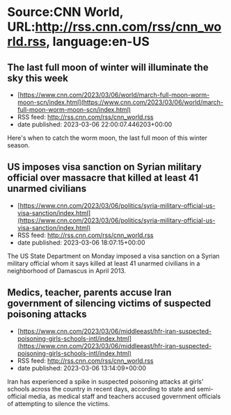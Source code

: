 # Source:CNN World, URL:http://rss.cnn.com/rss/cnn_world.rss, language:en-US

## The last full moon of winter will illuminate the sky this week
 - [https://www.cnn.com/2023/03/06/world/march-full-moon-worm-moon-scn/index.html](https://www.cnn.com/2023/03/06/world/march-full-moon-worm-moon-scn/index.html)
 - RSS feed: http://rss.cnn.com/rss/cnn_world.rss
 - date published: 2023-03-06 22:00:07.446203+00:00

Here's when to catch the worm moon, the last full moon of this winter season.

## US imposes visa sanction on Syrian military official over massacre that killed at least 41 unarmed civilians
 - [https://www.cnn.com/2023/03/06/politics/syria-military-official-us-visa-sanction/index.html](https://www.cnn.com/2023/03/06/politics/syria-military-official-us-visa-sanction/index.html)
 - RSS feed: http://rss.cnn.com/rss/cnn_world.rss
 - date published: 2023-03-06 18:07:15+00:00

The US State Department on Monday imposed a visa sanction on a Syrian military official whom it says killed at least 41 unarmed civilians in a neighborhood of Damascus in April 2013.

## Medics, teacher, parents accuse Iran government of silencing victims of suspected poisoning attacks
 - [https://www.cnn.com/2023/03/06/middleeast/hfr-iran-suspected-poisoning-girls-schools-intl/index.html](https://www.cnn.com/2023/03/06/middleeast/hfr-iran-suspected-poisoning-girls-schools-intl/index.html)
 - RSS feed: http://rss.cnn.com/rss/cnn_world.rss
 - date published: 2023-03-06 13:14:09+00:00

Iran has experienced a spike in suspected poisoning attacks at girls' schools across the country in recent days, according to state and semi-official media, as medical staff and teachers accused government officials of attempting to silence the victims.

